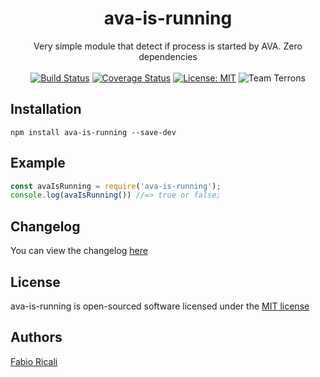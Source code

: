 <div align="center">
<h1>ava-is-running</h1>
Very simple module that detect if process is started by AVA. Zero dependencies<br/><br/>
<a href="https://travis-ci.org/fabioricali/ava-is-running" target="_blank"><img src="https://travis-ci.org/fabioricali/ava-is-running.svg?branch=master" title="Build Status"/></a>
<a href="https://coveralls.io/github/fabioricali/ava-is-running?branch=master" target="_blank"><img src="https://coveralls.io/repos/github/fabioricali/ava-is-running/badge.svg?branch=master" title="Coverage Status"/></a>
<a href="https://opensource.org/licenses/MIT" target="_blank"><img src="https://img.shields.io/badge/License-MIT-yellow.svg" title="License: MIT"/></a>
<img src="https://img.shields.io/badge/team-terrons-orange.svg" title="Team Terrons"/>
</div>

## Installation

```
npm install ava-is-running --save-dev
```

## Example

```javascript
const avaIsRunning = require('ava-is-running');
console.log(avaIsRunning()) //=> true or false;
```

## Changelog
You can view the changelog <a target="_blank" href="https://github.com/fabioricali/ava-is-running/blob/master/CHANGELOG.md">here</a>

## License
ava-is-running is open-sourced software licensed under the <a target="_blank" href="http://opensource.org/licenses/MIT">MIT license</a>

## Authors
<a target="_blank" href="http://rica.li">Fabio Ricali</a>

